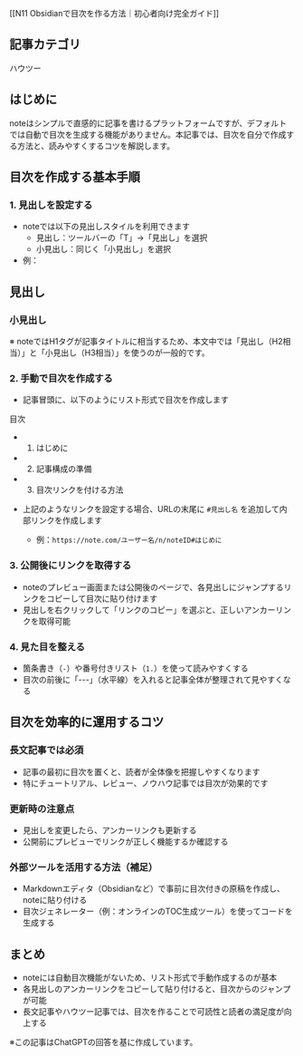 [[N11 Obsidianで目次を作る方法｜初心者向け完全ガイド]]

## 記事カテゴリ
ハウツー

## はじめに
noteはシンプルで直感的に記事を書けるプラットフォームですが、デフォルトでは自動で目次を生成する機能がありません。本記事では、目次を自分で作成する方法と、読みやすくするコツを解説します。

## 目次を作成する基本手順
### 1. 見出しを設定する
- noteでは以下の見出しスタイルを利用できます  
  - 見出し：ツールバーの「T」→「見出し」を選択  
  - 小見出し：同じく「小見出し」を選択  
- 例：

## 見出し

### 小見出し

※ noteではH1タグが記事タイトルに相当するため、本文中では「見出し（H2相当）」と「小見出し（H3相当）」を使うのが一般的です。

### 2. 手動で目次を作成する
- 記事冒頭に、以下のようにリスト形式で目次を作成します  

目次
- 1. はじめに
- 2. 記事構成の準備
- 3. 目次リンクを付ける方法

- 上記のようなリンクを設定する場合、URLの末尾に `#見出し名` を追加して内部リンクを作成します  
  - 例：`https://note.com/ユーザー名/n/noteID#はじめに`

### 3. 公開後にリンクを取得する
- noteのプレビュー画面または公開後のページで、各見出しにジャンプするリンクをコピーして目次に貼り付けます  
- 見出しを右クリックして「リンクのコピー」を選ぶと、正しいアンカーリンクを取得可能

### 4. 見た目を整える
- 箇条書き（`-`）や番号付きリスト（`1.`）を使って読みやすくする  
- 目次の前後に「---」（水平線）を入れると記事全体が整理されて見やすくなる

## 目次を効率的に運用するコツ
### 長文記事では必須
- 記事の最初に目次を置くと、読者が全体像を把握しやすくなります  
- 特にチュートリアル、レビュー、ノウハウ記事では目次が効果的です

### 更新時の注意点
- 見出しを変更したら、アンカーリンクも更新する  
- 公開前にプレビューでリンクが正しく機能するか確認する

### 外部ツールを活用する方法（補足）
- Markdownエディタ（Obsidianなど）で事前に目次付きの原稿を作成し、noteに貼り付ける  
- 目次ジェネレーター（例：オンラインのTOC生成ツール）を使ってコードを生成する

## まとめ
- noteには自動目次機能がないため、リスト形式で手動作成するのが基本  
- 各見出しのアンカーリンクをコピーして貼り付けると、目次からのジャンプが可能  
- 長文記事やハウツー記事では、目次を作ることで可読性と読者の満足度が向上する

※この記事はChatGPTの回答を基に作成しています。